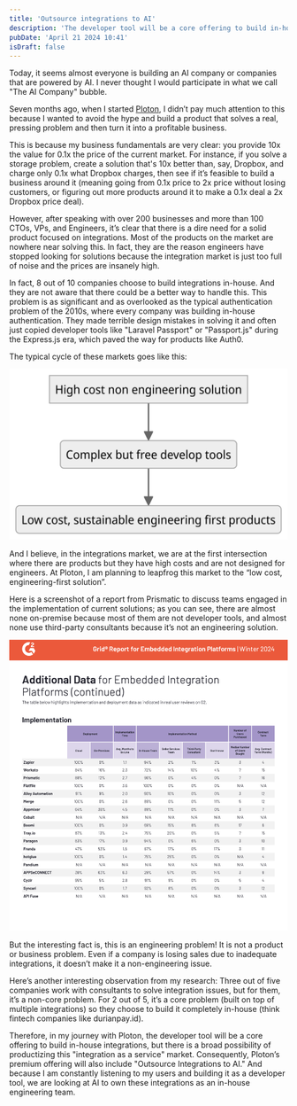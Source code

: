 ```yaml
---
title: 'Outsource integrations to AI'
description: 'The developer tool will be a core offering to build in-house integrations, and Ploton’s premium offering will also include "Outsource Integrations to AI."'
pubDate: 'April 21 2024 10:41'
isDraft: false
---
```


Today, it seems almost everyone is building an AI company or companies that are powered by AI. I never thought I would participate in what we call "The AI Company" bubble.

Seven months ago, when I started [Ploton](https://ploton.dev), I didn’t pay much attention to this because I wanted to avoid the hype and build a product that solves a real, pressing problem and then turn it into a profitable business.

This is because my business fundamentals are very clear: you provide 10x the value for 0.1x the price of the current market. For instance, if you solve a storage problem, create a solution that's 10x better than, say, Dropbox, and charge only 0.1x what Dropbox charges, then see if it’s feasible to build a business around it (meaning going from 0.1x price to 2x price without losing customers, or figuring out more products around it to make a 0.1x deal a 2x Dropbox price deal).

However, after speaking with over 200 businesses and more than 100 CTOs, VPs, and Engineers, it’s clear that there is a dire need for a solid product focused on integrations. Most of the products on the market are nowhere near solving this. In fact, they are the reason engineers have stopped looking for solutions because the integration market is just too full of noise and the prices are insanely high.

In fact, 8 out of 10 companies choose to build integrations in-house. And they are not aware that there could be a better way to handle this. This problem is as significant and as overlooked as the typical authentication problem of the 2010s, where every company was building in-house authentication. They made terrible design mistakes in solving it and often just copied developer tools like "Laravel Passport" or "Passport.js" during the Express.js era, which paved the way for products like Auth0.

The typical cycle of these markets goes like this:

![Integration market](./market.png)

And I believe, in the integrations market, we are at the first intersection where there are products but they have high costs and are not designed for engineers. At Ploton, I am planning to leapfrog this market to the “low cost, engineering-first solution”.

Here is a screenshot of a report from Prismatic to discuss teams engaged in the implementation of current solutions; as you can see, there are almost none on-premise because most of them are not developer tools, and almost none use third-party consultants because it’s not an engineering solution.

![Integrations survey](./survey_implementation.png)

But the interesting fact is, this is an engineering problem! It is not a product or business problem. Even if a company is losing sales due to inadequate integrations, it doesn’t make it a non-engineering issue.

Here’s another interesting observation from my research: Three out of five companies work with consultants to solve integration issues, but for them, it’s a non-core problem. For 2 out of 5, it’s a core problem (built on top of multiple integrations) so they choose to build it completely in-house (think fintech companies like durianpay.id).

Therefore, in my journey with Ploton, the developer tool will be a core offering to build in-house integrations, but there is a broad possibility of productizing this "integration as a service" market. Consequently, Ploton’s premium offering will also include "Outsource Integrations to AI." And because I am constantly listening to my users and building it as a developer tool, we are looking at AI to own these integrations as an in-house engineering team. 
